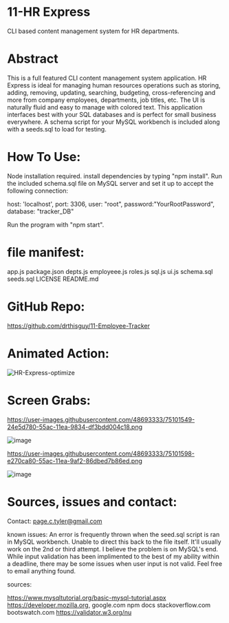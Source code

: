 # 11-HR Express
CLI based content management system for HR departments.

# Abstract

This is a full featured CLI content management system application. HR Express is ideal for managing human resources operations such as storing, adding, removing, updating, searching, budgeting, cross-referencing and more from company employees, departments, job titles, etc. The UI is naturally fluid and easy to manage with colored text. This application interfaces best with your SQL databases and is perfect for small business everywhere. A schema script for your MySQL workbench is included along with a seeds.sql to load for testing.

# How To Use:
Node installation required. install dependencies by typing "npm install".
Run the included schema.sql file on MySQL server and set it up to accept the following connection: 

host: 'localhost',
port: 3306,
user: "root",
password:"YourRootPassword",
database: "tracker_DB"

Run the program with "npm start".

# file manifest:

app.js
package.json
depts.js
employeee.js
roles.js
sql.js
ui.js
schema.sql
seeds.sql
LICENSE 
README.md 



# GitHub Repo:

https://github.com/drthisguy/11-Employee-Tracker


# Animated Action:

![HR-Express-optimize](https://user-images.githubusercontent.com/48693333/77019460-f6fb7500-6956-11ea-93bb-7744ffd659a2.gif)



# Screen Grabs:
https://user-images.githubusercontent.com/48693333/75101549-24e5d780-55ac-11ea-9834-df3bdd004c18.png

![image](https://user-images.githubusercontent.com/48693333/75101549-24e5d780-55ac-11ea-9834-df3bdd004c18.png)

https://user-images.githubusercontent.com/48693333/75101598-e270ca80-55ac-11ea-9af2-86dbed7b86ed.png

![image](https://user-images.githubusercontent.com/48693333/75101598-e270ca80-55ac-11ea-9af2-86dbed7b86ed.png)

# Sources, issues and contact:

Contact: page.c.tyler@gmail.com

known issues:
An error is frequently thrown when the seed.sql script is ran in MySQL workbench.  Unable to direct this back to the file itself. It'll usually work on the 2nd or third attempt. I believe the problem is on MySQL's end.  
While input validation has been implimented to the best of my ability within a deadline, there may be some issues when user input is not valid.  Feel free to email anything found. 

sources:

https://www.mysqltutorial.org/basic-mysql-tutorial.aspx
https://developer.mozilla.org, 
google.com 
npm docs
stackoverflow.com
bootswatch.com
https://validator.w3.org/nu


